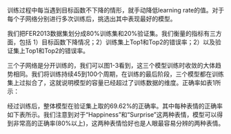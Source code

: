 训练过程中每当遇到目标函数不下降的情形，就手动降低learning rate的值。对于每个子网络分别进行多次训练后，挑选出其中表现最好的模型。

我们把FER2013数据集划分成80%训练集和20%验证集。我们衡量的指标有三方面，包括 1）目标函数下降情况；2）训练集上Top1和Top2的错误率；2）以及验证集上Top1和Top2的错误率。

三个子网络是分开训练的，我们可以图1-3看到，这三个模型训练时收敛的大体趋势相同。我们将训练持续45到100个周期，在训练的最后阶段，三个模型都在训练集上过拟合了，这就说明模型的容量已经超过了训练数据的维度。正确率如表1所示：

经过训练后，整体模型在验证集上取的69.62%的正确率。其中每种表情的正确率如下表所示。我们注意到对于“Happiness”和“Surprise”这两种表情，模型可以得到非常高的正确率(80%以上)，这两种表情恰好也是人眼最容易分辨的两种表情。
